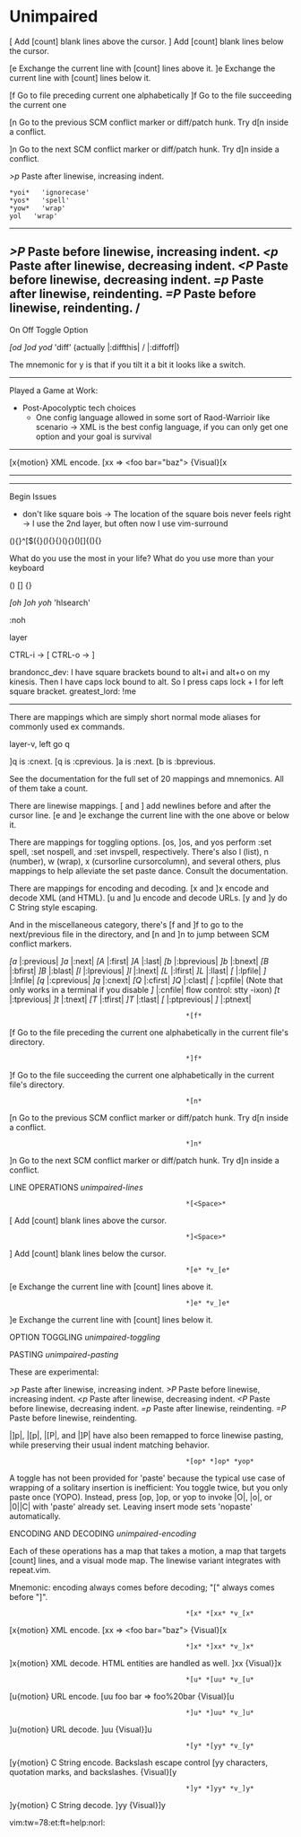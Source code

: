 # Unimpaired

[<Space>                Add [count] blank lines above the cursor.
]<Space>                Add [count] blank lines below the cursor.

[e                      Exchange the current line with [count] lines above it.
]e                      Exchange the current line with [count] lines below it.

[f                      Go to file preceding current one alphabetically
]f                      Go to the file succeeding the current one

[n                      Go to the previous SCM conflict marker or diff/patch
                        hunk.  Try d[n inside a conflict.

]n                      Go to the next SCM conflict marker or diff/patch hunk.
                        Try d]n inside a conflict.

*>p*    Paste after linewise, increasing indent.

	*yoi*	'ignorecase'
	*yos*	'spell'
	*yow*	'wrap'
	yol	  'wrap'

---



*>P*    Paste before linewise, increasing indent.
*<p*    Paste after linewise, decreasing indent.
*<P*    Paste before linewise, decreasing indent.
*=p*    Paste after linewise, reindenting.
*=P*    Paste before linewise, reindenting.
/
---

On	Off	Toggle	Option


*[od*	*]od*	*yod*	'diff' (actually |:diffthis| / |:diffoff|)

The mnemonic for y is that if you tilt it a bit it looks like a switch.

---

Played a Game at Work:

  - Post-Apocolyptic tech choices
    - One config language allowed in some sort of Raod-Warrioir like scenario
        -> XML is the best config language, if you can only get one option
           and your goal is survival

---

[x{motion}              XML encode.
[xx                     <foo bar="baz"> => &lt;foo bar=&quot;baz&quot;&gt;
{Visual}[x


---

---

Begin Issues

- don't like square bois
  -> The location of the square bois never feels right
  -> I use the 2nd layer, but often now I use vim-surround

(){}^[$([](){}()[](){}[](){}()[](){}()[]{(){}

What do you use the most in your life?
What do you use more than your keyboard

()
[]
{}

*[oh*	*]oh*	*yoh*	'hlsearch'

:noh

layer


CTRL-i -> [
CTRL-o -> ]

brandoncc_dev: I have square brackets bound to alt+i and alt+o on my kinesis. Then I have caps lock bound to alt. So I press caps lock + I for left square bracket.
greatest_lord: !me

---

There are mappings which are simply short normal mode aliases for commonly used ex commands.

layer-v, left go q

]q is :cnext.
[q is :cprevious.
]a is :next.
[b is :bprevious.

See the documentation for the full set of 20 mappings and mnemonics. All of them take a count.

There are linewise mappings. [<Space> and ]<Space> add newlines before and after the cursor line. [e and ]e exchange the current line with the one above or below it.

There are mappings for toggling options. [os, ]os, and yos perform :set spell, :set nospell, and :set invspell, respectively. There's also l (list), n (number), w (wrap), x (cursorline cursorcolumn), and several others, plus mappings to help alleviate the set paste dance. Consult the documentation.

There are mappings for encoding and decoding. [x and ]x encode and decode XML (and HTML). [u and ]u encode and decode URLs. [y and ]y do C String style escaping.

And in the miscellaneous category, there's [f and ]f to go to the next/previous file in the directory, and [n and ]n to jump between SCM conflict markers.

*[a*     |:previous|
*]a*     |:next|
*[A*     |:first|
*]A*     |:last|
*[b*     |:bprevious|
*]b*     |:bnext|
*[B*     |:bfirst|
*]B*     |:blast|
*[l*     |:lprevious|
*]l*     |:lnext|
*[L*     |:lfirst|
*]L*     |:llast|
*[<C-L>* |:lpfile|
*]<C-L>* |:lnfile|
*[q*     |:cprevious|
*]q*     |:cnext|
*[Q*     |:cfirst|
*]Q*     |:clast|
*[<C-Q>* |:cpfile| (Note that <C-Q> only works in a terminal if you disable
*]<C-Q>* |:cnfile| flow control: stty -ixon)
*[t*     |:tprevious|
*]t*     |:tnext|
*[T*     |:tfirst|
*]T*     |:tlast|
*[<C-T>* |:ptprevious|
*]<C-T>* |:ptnext|

                                                *[f*
[f                      Go to the file preceding the current one
                        alphabetically in the current file's directory.

                                                *]f*
]f                      Go to the file succeeding the current one
                        alphabetically in the current file's directory.

                                                *[n*
[n                      Go to the previous SCM conflict marker or diff/patch
                        hunk.  Try d[n inside a conflict.

                                                *]n*
]n                      Go to the next SCM conflict marker or diff/patch hunk.
                        Try d]n inside a conflict.

LINE OPERATIONS                                 *unimpaired-lines*

                                                *[<Space>*
[<Space>                Add [count] blank lines above the cursor.

                                                *]<Space>*
]<Space>                Add [count] blank lines below the cursor.

                                                *[e* *v_[e*
[e                      Exchange the current line with [count] lines above it.

                                                *]e* *v_]e*
]e                      Exchange the current line with [count] lines below it.

OPTION TOGGLING                                 *unimpaired-toggling*

PASTING                                         *unimpaired-pasting*

These are experimental:

*>p*    Paste after linewise, increasing indent.
*>P*    Paste before linewise, increasing indent.
*<p*    Paste after linewise, decreasing indent.
*<P*    Paste before linewise, decreasing indent.
*=p*    Paste after linewise, reindenting.
*=P*    Paste before linewise, reindenting.

|]p|, |[p|, |[P|, and |]P| have also been remapped to force linewise pasting,
while preserving their usual indent matching behavior.

                                                *[op* *]op* *yop*
A toggle has not been provided for 'paste' because the typical use case of
wrapping of a solitary insertion is inefficient:  You toggle twice, but
you only paste once (YOPO).  Instead, press [op, ]op, or yop to invoke |O|,
|o|, or |0||C| with 'paste' already set.  Leaving insert mode sets 'nopaste'
automatically.

ENCODING AND DECODING                           *unimpaired-encoding*

Each of these operations has a map that takes a motion, a map that
targets [count] lines, and a visual mode map.  The linewise variant integrates
with repeat.vim.

Mnemonic: encoding always comes before decoding; "[" always comes before "]".

                                                *[x* *[xx* *v_[x*
[x{motion}              XML encode.
[xx                     <foo bar="baz"> => &lt;foo bar=&quot;baz&quot;&gt;
{Visual}[x

                                                *]x* *]xx* *v_]x*
]x{motion}              XML decode.  HTML entities are handled as well.
]xx
{Visual}]x

                                                *[u* *[uu* *v_[u*
[u{motion}              URL encode.
[uu                     foo bar => foo%20bar
{Visual}[u

                                                *]u* *]uu* *v_]u*
]u{motion}              URL decode.
]uu
{Visual}]u

                                                *[y* *[yy* *v_[y*
[y{motion}              C String encode.  Backslash escape control
[yy                     characters, quotation marks, and backslashes.
{Visual}[y

                                                *]y* *]yy* *v_]y*
]y{motion}              C String decode.
]yy
{Visual}]y

 vim:tw=78:et:ft=help:norl:
